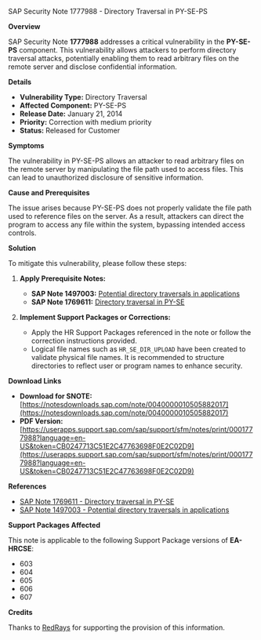SAP Security Note 1777988 - Directory Traversal in PY-SE-PS

**Overview**

SAP Security Note **1777988** addresses a critical vulnerability in the **PY-SE-PS** component. This vulnerability allows attackers to perform directory traversal attacks, potentially enabling them to read arbitrary files on the remote server and disclose confidential information.

**Details**

- **Vulnerability Type:** Directory Traversal
- **Affected Component:** PY-SE-PS
- **Release Date:** January 21, 2014
- **Priority:** Correction with medium priority
- **Status:** Released for Customer

**Symptoms**

The vulnerability in PY-SE-PS allows an attacker to read arbitrary files on the remote server by manipulating the file path used to access files. This can lead to unauthorized disclosure of sensitive information.

**Cause and Prerequisites**

The issue arises because PY-SE-PS does not properly validate the file path used to reference files on the server. As a result, attackers can direct the program to access any file within the system, bypassing intended access controls.

**Solution**

To mitigate this vulnerability, please follow these steps:

1. **Apply Prerequisite Notes:**
   - **SAP Note 1497003:** [Potential directory traversals in applications](https://me.sap.com/notes/1497003)
   - **SAP Note 1769611:** [Directory traversal in PY-SE](https://me.sap.com/notes/1769611)

2. **Implement Support Packages or Corrections:**
   - Apply the HR Support Packages referenced in the note or follow the correction instructions provided.
   - Logical file names such as `HR_SE_DIR_UPLOAD` have been created to validate physical file names. It is recommended to structure directories to reflect user or program names to enhance security.

**Download Links**

- **Download for SNOTE:** [https://notesdownloads.sap.com/note/0040000010505882017](https://notesdownloads.sap.com/note/0040000010505882017)
- **PDF Version:** [https://userapps.support.sap.com/sap/support/sfm/notes/print/0001777988?language=en-US&token=CB0247713C51E2C47763698F0E2C02D9](https://userapps.support.sap.com/sap/support/sfm/notes/print/0001777988?language=en-US&token=CB0247713C51E2C47763698F0E2C02D9)

**References**

- [SAP Note 1769611 - Directory traversal in PY-SE](https://me.sap.com/notes/1769611)
- [SAP Note 1497003 - Potential directory traversals in applications](https://me.sap.com/notes/1497003)

**Support Packages Affected**

This note is applicable to the following Support Package versions of **EA-HRCSE**:
- 603
- 604
- 605
- 606
- 607

**Credits**

Thanks to [RedRays](https://redrays.io) for supporting the provision of this information.